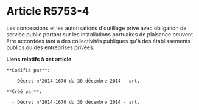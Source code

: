 # Article R5753-4

Les concessions et les autorisations d'outillage privé avec obligation de service public portant sur les installations
portuaires de plaisance peuvent être accordées tant à des collectivités publiques qu'à des établissements publics ou des
entreprises privées.

**Liens relatifs à cet article**

	**Codifié par**:

	  - Décret n°2014-1670 du 30 décembre 2014 - art.

	**Créé par**:

	  - Décret n°2014-1670 du 30 décembre 2014 - art.

